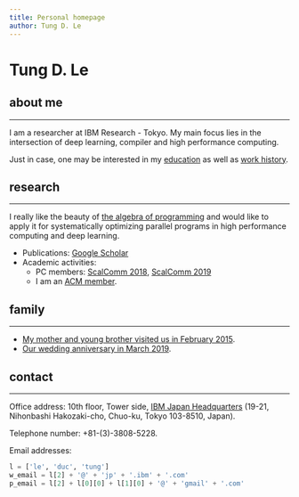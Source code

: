 ```yaml
---
title: Personal homepage
author: Tung D. Le
---
```


# Tung D. Le
 
## about me
___________

I am a researcher at IBM Research - Tokyo. My main focus lies
in the intersection of deep learning, compiler and high performance computing.

Just in case, one may be interested in my [education](education.md) as well as [work history](work-history.md).

## research
___________
I really like the beauty of [the algebra of programming](https://www.amazon.com/Algebra-Programming-Prentice-hall-International-Computer/dp/013507245X)
and would like to apply it for systematically optimizing parallel programs in high performance computing and deep learning.

- Publications: [Google Scholar](https://scholar.google.co.jp/citations?user%3DuuV9qHcAAAAJ&hl%3Den)
- Academic activities:
    - PC members: [ScalComm 2018](http://www.smart-world.org/2018/scalcom/), [ScalComm 2019](http://www.smart-world.org/2019/scalcom/)
    - I am an [ACM member](https://dl.acm.org/author_page.cfm?id=84758683357).

## family
_________
- [My mother and young brother visited us in February 2015](assets/images/2015-February.jpeg).
- [Our wedding anniversary in March 2019](assets/images/2019-family.jpg).

## contact
__________
Office address: 10th floor, Tower side, [IBM Japan Headquarters](http://www.research.ibm.com/labs/tokyo/) (19-21, Nihonbashi Hakozaki-cho, Chuo-ku, Tokyo 103-8510, Japan).

Telephone number: +81-(3)-3808-5228.

Email addresses:

```python
l = ['le', 'duc', 'tung']
w_email = l[2] + '@' + 'jp' + '.ibm' + '.com'
p_email = l[2] + l[0][0] + l[1][0] + '@' + 'gmail' + '.com'
```
